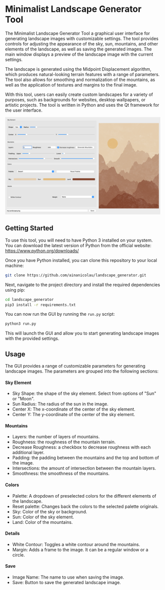 # Minimalist Landscape Generator Tool

The Minimalist Landscape Generator Tool a graphical user interface for generating landscape images with customizable settings. The tool provides controls for adjusting the appearance of the sky, sun, mountains, and other elements of the landscape, as well as saving the generated images. The main window displays a preview of the landscape image with the current settings.

The landscape is generated using the Midpoint Displacement algorithm, which produces natural-looking terrain features with a range of parameters. The tool also allows for smoothing and normalization of the mountains, as well as the application of textures and margins to the final image.

With this tool, users can easily create custom landscapes for a variety of purposes, such as backgrounds for websites, desktop wallpapers, or artistic projects. The tool is written in Python and uses the Qt framework for the user interface.

![alt text](img/gui.png)
## Getting Started

To use this tool, you will need to have Python 3 installed on your system. You can download the latest version of Python from the official website: https://www.python.org/downloads/

Once you have Python installed, you can clone this repository to your local machine:

```bash
git clone https://github.com/ainanicolau/landscape_generator.git
```
Next, navigate to the project directory and install the required dependencies using pip:

```bash
cd landscape_generator
pip3 install -r requirements.txt
```
You can now run the GUI by running the `run.py` script:

```bash
python3 run.py
```
This will launch the GUI and allow you to start generating landscape images with the provided settings.

## Usage

The GUI provides a range of customizable parameters for generating landscape images. The parameters are grouped into the following sections:

#### Sky Element
- Sky Shape: the shape of the sky element. Select from options of "Sun" or "Moon".
- Sun Radius: The radius of the sun in the image.
- Center X: The x-coordinate of the center of the sky element.
- Center Y: The y-coordinate of the center of the sky element.

#### Mountains
- Layers: the number of layers of mountains.
- Roughness: the roughness of the mountain terrain.
- Decrease Roughness: a checkbox to decrease roughness with each additional layer.
- Padding: the padding between the mountains and the top and bottom of the image.
- Intersections: the amount of intersection between the mountain layers.
- Smoothness: the smoothness of the mountains.

#### Colors
- Palette: A dropdown of preselected colors for the different elements of the landscape.
- Reset palette: Changes back the colors to the selected palette originals.
- Sky: Color of the sky or background.
- Sun: Color of the sky element.
- Land: Color of the mountains.

#### Details
- White Contour: Toggles a white contour around the mountains.
- Margin: Adds a frame to the image. It can be a regular window or a circle.

#### Save
- Image Name: The name to use when saving the image. 
- Save: Button to save the generated landscape image.
